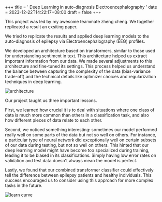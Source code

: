 
+++
title = ' Deep Learning in auto-diagnosis Electroencephalography '
date = 2023-12-22T14:22:17+08:00
draft = false
+++

This project was led by my awesome teammate zheng cheng. We together replicated a result an exsiting paper.

We tried to replicate the results and applied deep learning models to the auto-diagnosis of epilepsy via Electroencephalography (EEG) profiles.




We developed an architecture based on transformers, similar to those used for understanding sentiment in text. This architecture helped us extract important information from our data. We made several adjustments to this architecture and fine-tuned its settings. This process helped us understand the balance between capturing the complexity of the data (bias-variance trade-off) and the technical details like optimizer choices and regularization techniques in deep learning.

![architecture](/blog/images/transformer_achitecture.jpg)

Our project taught us three important lessons.

First, we learned how crucial it is to deal with situations where one class of data is much more common than others in a classification task, and also how different pieces of data relate to each other.

Second, we noticed something interesting: sometimes our model performed really well on some parts of the data but not so well on others. For instance, a particular type of neural network did exceptionally well on certain subsets of our data during testing, but not so well on others. This hinted that our deep learning model might have become too specialized during training, leading it to be biased in its classifications. Simply having low error rates on validation and test data doesn't always mean the model is perfect.

Lastly, we found that our combined transformer classifier could effectively tell the difference between epilepsy patients and healthy individuals. This success encouraged us to consider using this approach for more complex tasks in the future.

![learn curve](/blog/images/figure2.jpg)